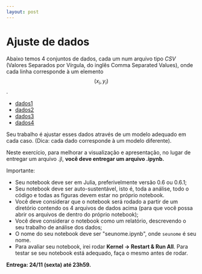 ```yaml
---
layout: post
---
```


# Ajuste de dados

Abaixo temos 4 conjuntos de dados, cada um num arquivo tipo *CSV*
(Valores Separados por Vírgula, do inglês Comma Separated Values), onde
cada linha corresponde à um elemento $$(x_i,y_i)$$.

- [dados1]({{Site.baseurl}}/disciplinas/cm103/2017/dados1.csv)
- [dados2]({{Site.baseurl}}/disciplinas/cm103/2017/dados2.csv)
- [dados3]({{Site.baseurl}}/disciplinas/cm103/2017/dados3.csv)
- [dados4]({{Site.baseurl}}/disciplinas/cm103/2017/dados4.csv)

Seu trabalho é ajustar esses dados através de um modelo adequado em cada
caso. (Dica: cada dado corresponde à um modelo diferente).

Neste exercício, para melhorar a visualização e apresentação, no lugar
de entregar um arquivo .jl, **você deve entregar um arquivo .ipynb.**

Importante:
- Seu notebook deve ser em Julia, preferivelmente versão 0.6 ou 0.6.1;
- Seu notebook deve ser auto-sustentável, isto é, toda a análise, todo o
  código e todas as figuras devem estar no próprio notebook.
- Você deve considerar que o notebook será rodado a partir de um
  diretório contendo os 4 arquivos de dados acima (para que você possa
  abrir os arquivos de dentro do próprio notebook);
- Você deve considerar o notebook como um relatório, descrevendo o seu
  trabalho de análise dos dados;
- O nome do seu notebook deve ser "seunome.ipynb", onde `seunome` é seu
  nome.
- Para avaliar seu notebook, irei rodar **Kernel -> Restart & Run All**.
  Para testar se seu notebook está adequado, faça o mesmo antes de
  rodar.

**Entrega: 24/11 (sexta) até 23h59.**
